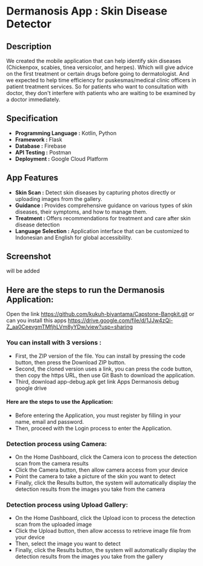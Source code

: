 # Dermanosis App : Skin Disease Detector

## Description
We created the mobile application that can help identify skin diseases (Chickenpox, scabies, tinea versicolor, and herpes). Which will give advice on the first treatment or certain drugs before going to dermatologist. 
And we expected to help time efficiency for puskesmas/medical clinic officers in patient treatment services. So for patients who want to consultation with doctor, they don't interfere with patients who are waiting to be examined by a doctor immediately.

## Specification
- <b>Programming Language :</b> Kotlin, Python
- <b>Framework :</b> Flask
- <b>Database :</b> Firebase
- <b>API Testing :</b> Postman
- <b>Deployment :</b> Google Cloud Platform

## App Features
- <b>Skin Scan :</b> Detect skin diseases by capturing photos directly or uploading images from the gallery.
- <b>Guidance : </b> Provides comprehensive guidance on various types of skin diseases, their symptoms, and how to manage them.
- <b>Treatment : </b> Offers recommendations for treatment and care after skin disease detection
- <b>Language Selection : </b> Application interface that can be customized to Indonesian and English for global accessibility.

## Screenshot
will be added

## Here are the steps to run the Dermanosis Application:
Open the link https://github.com/kukuh-biyantama/Capstone-Bangkit.git or
can you install this apps https://drive.google.com/file/d/1JJw4zQi-Z_aa0CeevgmTMfjhLVm8yYDw/view?usp=sharing

### You can install with 3 versions :
- First, the ZIP version of the file. You can install by pressing the code button, then press the Download ZIP button.
- Second, the cloned version uses a link, you can press the code button, then copy the https URL, then use Git Bash to download the application.
- Third, download app-debug.apk get link Apps Dermanosis debug google drive

#### Here are the steps to use the Application:
- Before entering the Application, you must register by filling in your name, email and password.
- Then, proceed with the Login process to enter the Application.

### Detection process using Camera:
- On the Home Dashboard, click the Camera icon to process the detection scan from the camera results
- Click the Camera button, then allow camera access from your device
- Point the camera to take a picture of the skin you want to detect
- Finally, click the Results button, the system will automatically display the detection results from the images you take from the camera

### Detection process using Upload Gallery:
- On the Home Dashboard, click the Upload icon to process the detection scan from the uploaded image
- Click the Upload button, then allow accesss to retrieve image file from your device
- Then, select the image you want to detect
- Finally, click the Results button, the system will automatically display the detection results from the images you take from the gallery
